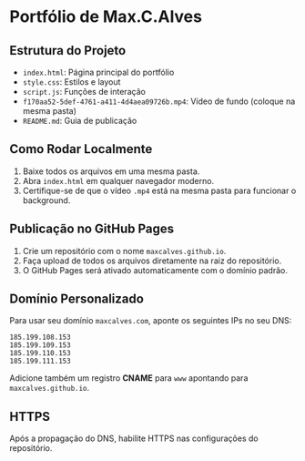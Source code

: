 # Portfólio de Max.C.Alves

## Estrutura do Projeto
- `index.html`: Página principal do portfólio
- `style.css`: Estilos e layout
- `script.js`: Funções de interação
- `f170aa52-5def-4761-a411-4d4aea09726b.mp4`: Vídeo de fundo (coloque na mesma pasta)
- `README.md`: Guia de publicação

## Como Rodar Localmente
1. Baixe todos os arquivos em uma mesma pasta.
2. Abra `index.html` em qualquer navegador moderno.
3. Certifique-se de que o vídeo `.mp4` está na mesma pasta para funcionar o background.

## Publicação no GitHub Pages
1. Crie um repositório com o nome `maxcalves.github.io`.
2. Faça upload de todos os arquivos diretamente na raiz do repositório.
3. O GitHub Pages será ativado automaticamente com o domínio padrão.

## Domínio Personalizado
Para usar seu domínio `maxcalves.com`, aponte os seguintes IPs no seu DNS:

```
185.199.108.153
185.199.109.153
185.199.110.153
185.199.111.153
```

Adicione também um registro **CNAME** para `www` apontando para `maxcalves.github.io`.

## HTTPS
Após a propagação do DNS, habilite HTTPS nas configurações do repositório.
